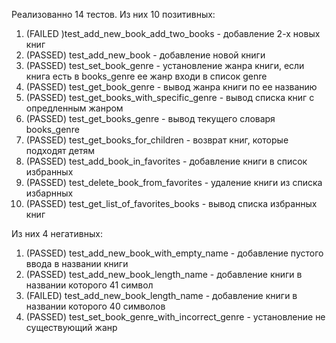 Реализованно 14 тестов.
Из них 10 позитивных:
1. (FAILED )test_add_new_book_add_two_books - добавление 2-х новых книг
2. (PASSED) test_add_new_book - добавление новой книги
3. (PASSED) test_set_book_genre - установление жанра книги, если книга есть в books_genre ее жанр входи в список genre
4. (PASSED) test_get_book_genre - вывод жанра книги по ее названию
5. (PASSED) test_get_books_with_specific_genre - вывод списка книг с опредленным жанром
6. (PASSED) test_get_books_genre - вывод текущего словаря books_genre
7. (PASSED) test_get_books_for_children - возврат книг, которые подходят детям
8. (PASSED) test_add_book_in_favorites - добавление книги в список избранных
9. (PASSED) test_delete_book_from_favorites - удаление книги из списка избарнных
10. (PASSED) test_get_list_of_favorites_books - вывод списка избранных книг

Из них 4 негативных:
1. (PASSED) test_add_new_book_with_empty_name - добавление пустого ввода в названии книги
2. (PASSED) test_add_new_book_length_name - добавление книги в названии которого 41 символ
3. (FAILED) test_add_new_book_length_name - добавление книги в названии которого 40 символов
4. (PASSED) test_set_book_genre_with_incorrect_genre - установление не существующий жанр
